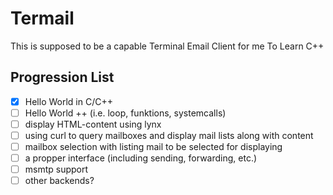 # Termail

This is supposed to be a capable Terminal Email Client for me To Learn C++

## Progression List

- [X] Hello World in C/C++
- [ ] Hello World ++ (i.e. loop, funktions, systemcalls)
- [ ] display HTML-content using lynx
- [ ] using curl to query mailboxes and display mail lists along with content
- [ ] mailbox selection with listing mail to be selected for displaying
- [ ] a propper interface (including sending, forwarding, etc.)
- [ ] msmtp support
- [ ] other backends?

